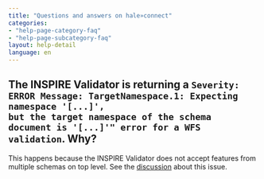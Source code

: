 ```yaml
---
title: "Questions and answers on hale»connect"
categories:
- "help-page-category-faq"
- "help-page-subcategory-faq"
layout: help-detail
language: en
---
```


<h2>The INSPIRE Validator is returning a 
<code>Severity: ERROR Message: TargetNamespace.1: Expecting namespace '[...]', 
but the target namespace of the schema document is '[...]'" error for a WFS validation</code>. 
Why?</h2>

This happens because the INSPIRE Validator does not accept features from multiple schemas on top level.
See the <a href="https://github.com/opengeospatial/ets-wfs20/issues/217">discussion</a> about this issue.
 


